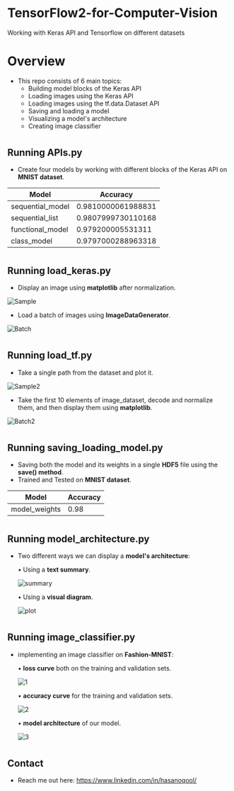 # TensorFlow2-for-Computer-Vision
Working with Keras API and Tensorflow on different datasets
#

# Overview
* This repo consists of 6 main topics:
    * Building model blocks of the Keras API
    * Loading images using the Keras API
    * Loading images using the tf.data.Dataset API
    * Saving and loading a model
    * Visualizing a model's architecture
    * Creating image classifier
#

## Running APIs.py
* Create four models by working with different blocks of the Keras API on <b>MNIST dataset</b>.

| Model  |  Accuracy |
| ------------- | ------------- |
| sequential_model  | 0.9810000061988831  |
| sequential_list  | 0.9807999730110168  |
| functional_model  | 0.979200005531311  |
| class_model  | 0.9797000288963318  |

#
## Running load_keras.py
* Display an image using <b>matplotlib</b> after normalization.

![Sample](https://github.com/hasanoqool/TensorFlow2-for-Computer-Vision/blob/main/images/boat.png)



* Load a batch of images using <b>ImageDataGenerator</b>.

![Batch](https://github.com/hasanoqool/TensorFlow2-for-Computer-Vision/blob/main/images/multi.png)

#
## Running load_tf.py
* Take a single path from the dataset and plot it.

![Sample2](https://github.com/hasanoqool/TensorFlow2-for-Computer-Vision/blob/main/images/frog.png)



* Take the first 10 elements of image_dataset, decode and normalize them, and then display them using <b>matplotlib</b>.

![Batch2](https://github.com/hasanoqool/TensorFlow2-for-Computer-Vision/blob/main/images/multi2.png)

#
## Running saving_loading_model.py
* Saving both the model and its weights in a single <b>HDF5</b> file using the <b>save() method</b>.
* Trained and Tested on <b>MNIST dataset</b>.

| Model  | Accuracy |
| ------------- | ------------- |
| model_weights  | 0.98  |

#
## Running model_architecture.py
* Two different ways we can display a <b>model's architecture</b>:

    • Using a <b>text summary</b>.

    ![summary](https://github.com/hasanoqool/TensorFlow2-for-Computer-Vision/blob/main/images/model_summary.png)


    • Using a <b>visual diagram</b>.

    ![plot](https://github.com/hasanoqool/TensorFlow2-for-Computer-Vision/blob/main/images/model_arch.jpg)

#
## Running image_classifier.py
* implementing an image classifier on <b>Fashion-MNIST</b>:

    • <b>loss curve</b> both on the training and validation sets.

    ![1](https://github.com/hasanoqool/TensorFlow2-for-Computer-Vision/blob/main/images/image_classifier/loss.png)


    • <b>accuracy curve</b> for the training and validation sets.

    ![2](https://github.com/hasanoqool/TensorFlow2-for-Computer-Vision/blob/main/images/image_classifier/accuracy.png)


    • <b>model architecture</b> of our model.

    ![3](https://github.com/hasanoqool/TensorFlow2-for-Computer-Vision/blob/main/images/image_classifier/model.png)
#
## Contact
* Reach me out here: https://www.linkedin.com/in/hasanoqool/
